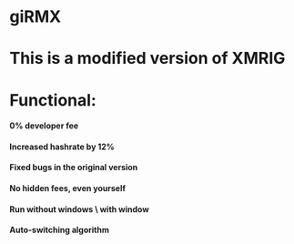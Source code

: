 # giRMX
# This is a modified version of XMRIG

# Functional:
#### 0% developer fee
#### Increased hashrate by 12%
#### Fixed bugs in the original version
#### No hidden fees, even yourself
#### Run without windows \ with window
#### Auto-switching algorithm
